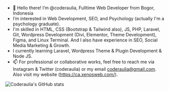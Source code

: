 - 👋 Hello there! I’m @coderaulia, Fulltime Web Developer from Bogor, Indonesia
- I’m interested in Web Development, SEO, and Psychology (actually I'm a psychology graduate).
- I'm skilled in HTML, CSS (Bootstrap & Tailwind also), JS, PHP, Laravel, Git, Wordpress Development (Divi, Elementor, Theme Development), Figma, and Linux Terminal. And I also have experience in SEO, Social Media Marketing & Growth.
- I currently learning Laravel, Wordpress Theme & Plugin Development & Node JS.
- 📫 For professional or collaborative works, feel free to reach me via Instagram & Twitter (coderaulia) or my email coderaulia@gmail.com. Also visit my website (https://ca.xenosweb.com/).


![Coderaulia's GitHub stats](https://github-readme-stats.vercel.app/api?username=coderaulia&show_icons=true)


<!---
coderaulia/coderaulia is a ✨ special ✨ repository because its `README.md` (this file) appears on your GitHub profile.
You can click the Preview link to take a look at your changes.
--->
